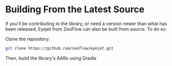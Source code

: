 <!--docs:
title: "Building From Source"
layout: landing
section: docs
path: /docs/building-from-source/
-->

# Building From the Latest Source

If you'll be contributing to the library, or need a version newer than what has
been released, Eyejet from ZeoFlow can also be built from source.
To do so:

Clone the repository:

```sh
git clone https://github.com/zeoflow/eyejet.git
```

Then, build the library's AARs using Gradle